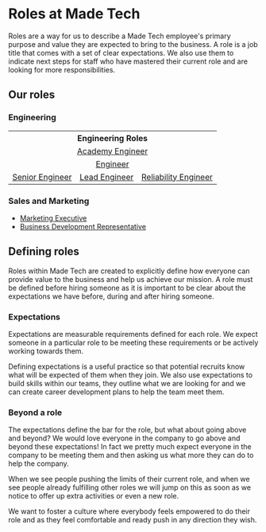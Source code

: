 # Roles at Made Tech

Roles are a way for us to describe a Made Tech employee's primary purpose and
value they are expected to bring to the business. A role is a job title that comes with a set of clear expectations. We also use them
to indicate next steps for staff who have mastered their current role and are
looking for more responsibilities.

## Our roles

### Engineering

<table>
  <tr align="center">
    <th colspan="3">Engineering Roles</th>
  </tr>
  <tr align="center">
    <td colspan="3">
      <a href="academy_engineer.md">Academy Engineer</a>
    </td>
  </tr>
  <tr align="center">
    <td colspan="3">
      <a href="engineer.md">Engineer</a>
    </td>
  </tr>
  <tr align="center">
    <td>
      <a href="senior_engineer.md">Senior Engineer</a>
    </td>
    <td>
      <a href="lead_engineer.md">Lead Engineer</a>
    </td>
    <td>
      <a href="reliability_engineer.md">Reliability Engineer</a>
    </a>
    </td>
  </tr>
 </table>

### Sales and Marketing

- [Marketing Executive](marketing_executive.md)
- [Business Development Representative](business_development_representative.md)

## Defining roles

Roles within Made Tech are created to explicitly define how everyone can provide value to the business and help us achieve our mission. A role must be defined before hiring someone as it is important to be clear about the expectations we have before, during and after hiring someone.

### Expectations

Expectations are measurable requirements defined for each role. We expect someone in a particular role to be meeting these requirements or be actively working towards them.

Defining expectations is a useful practice so that potential recruits know what will be expected of them when they join. We also use expectations to build skills within our teams, they outline what we are looking for and we can create career development plans to help the team meet them.

### Beyond a role

The expectations define the bar for the role, but what about going above and beyond? We would love everyone in the company to go above and beyond these expectations! In fact we pretty much expect everyone in the company to be meeting them and then asking us what more they can do to help the company.

When we see people pushing the limits of their current role, and when we see people already fulfilling other roles we will jump on this as soon as we notice to offer up extra activities or even a new role.

We want to foster a culture where everybody feels empowered to do their role and
as they feel comfortable and ready push in any direction they wish.
